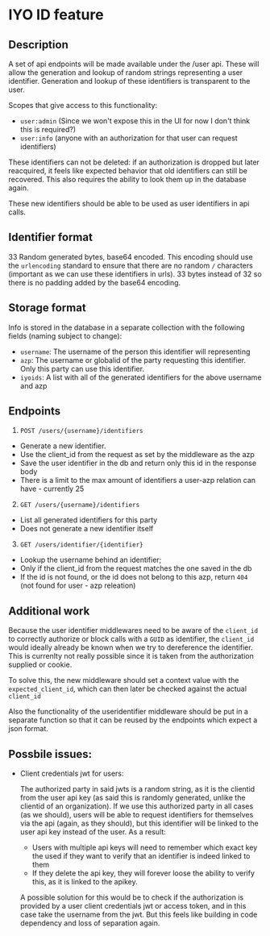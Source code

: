 # IYO ID feature

## Description

A set of api endpoints will be made available under the /user api. These will allow
the generation and lookup of random strings representing a user identifier. Generation and
lookup of these identifiers is transparent to the user.

Scopes that give access to this functionality:

  - `user:admin` (Since we won't expose this in the UI for now I don't think this is required?)
  - `user:info` (anyone with an authorization for that user can request identifiers)

These identifiers can not be deleted: if an authorization is dropped but later reacquired,
it feels like expected behavior that old identifiers can still be recovered. This also
requires the ability to look them up in the database again.

These new identifiers should be able to be used as user identifiers in api calls.

## Identifier format

33 Random generated bytes, base64 encoded. This encoding should use the `urlencoding`
standard to ensure that there are no random `/` characters (important as we can use
these identifiers in urls). 33 bytes instead of 32 so there is no padding added by the
base64 encoding.

## Storage format

Info is stored in the database in a separate collection with the following fields
(naming subject to change):

  - `username`: The username of the person this identifier will representing
  - `azp`: The username or globalid of the party requesting this identifier.
    Only this party can use this identifier.
  - `iyoids`: A list with all of the generated identifiers for the above username and azp

## Endpoints

1. `POST /users/{username}/identifiers`
  - Generate a new identifier.
  - Use the client_id from the request as set by the middleware as the azp
  - Save the user identifier in the db and return only this id in the response body
  - There is a limit to the max amount of identifiers a user-azp relation can have - currently 25

2. `GET /users/{username}/identifiers`
  - List all generated identifiers for this party
  - Does not generate a new identifier itself

3. `GET /users/identifier/{identifier}`
  - Lookup the username behind an identifier;
  - Only if the client_id from the request matches the one saved in the db
  - If the id is not found, or the id does not belong to this azp, return `404` 
(not found for user - azp releation)


## Additional work

Because the user identifier middlewares need to be aware of the `client_id` to correctly
authorize or block calls with a `GUID` as identifier, the `client_id` would ideally already
be known when we try to dereference the identifier. This is currenlty not really possible
since it is taken from the authorization supplied or cookie. 

To solve this, the new middleware should set a context value with the `expected_client_id`,
which can then later be checked against the actual `client_id`

Also the functionality of the useridentifier middleware should be put in a separate function
so that it can be reused by the endpoints which expect a json format.

## Possbile issues:

- Client credentials jwt for users:

  The authorized party in said jwts is a random string, as it is the clientid from the
  user api key (as said this is randomly generated, unlike the clientid of an organization).
  If we use this authorized party in all cases (as we should), users will be able to
  request identifiers for themselves via the api (again, as they should), but this
  identifier will be linked to the user api key instead of the user. As a result:

  - Users with multiple api keys will need to remember which exact key the used
    if they want to verify that an identifier is indeed linked to them
  - If they delete the api key, they will forever loose the ability to verify this,
    as it is linked to the apikey.

  A possible solution for this would be to check if the authorization is provided by a
  user client credentials jwt or access token, and in this case take the username from the jwt. But this
  feels like building in code dependency and loss of separation again.

